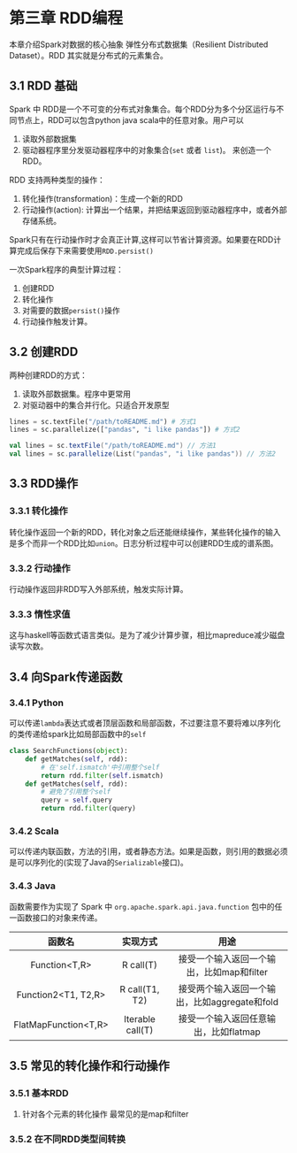 # 第三章 RDD编程

本章介绍Spark对数据的核心抽象 弹性分布式数据集（Resilient Distributed Dataset）。RDD 其实就是分布式的元素集合。

## 3.1 RDD 基础
Spark 中 RDD是一个不可变的分布式对象集合。每个RDD分为多个分区运行与不同节点上，RDD可以包含python java scala中的任意对象。用户可以
1. 读取外部数据集
2. 驱动器程序里分发驱动器程序中的对象集合(`set` 或者 `list`)。
来创造一个RDD。

RDD 支持两种类型的操作：
1. 转化操作(transformation)：生成一个新的RDD
2. 行动操作(action): 计算出一个结果，并把结果返回到驱动器程序中，或者外部存储系统。

Spark只有在行动操作时才会真正计算,这样可以节省计算资源。如果要在RDD计算完成后保存下来需要使用`RDD.persist()`

一次Spark程序的典型计算过程：
1. 创建RDD
2. 转化操作
3. 对需要的数据`persist()`操作
4. 行动操作触发计算。

## 3.2 创建RDD

两种创建RDD的方式：
1. 读取外部数据集。程序中更常用
2. 对驱动器中的集合并行化。只适合开发原型

```python
lines = sc.textFile("/path/toREADME.md") # 方式1
lines = sc.parallelize(["pandas", "i like pandas"]) # 方式2
```

```scala
val lines = sc.textFile("/path/toREADME.md") // 方法1 
val lines = sc.parallelize(List("pandas", "i like pandas")) // 方法2
```

## 3.3 RDD操作

### 3.3.1 转化操作
转化操作返回一个新的RDD，转化对象之后还能继续操作，某些转化操作的输入是多个而非一个RDD比如`union`。日志分析过程中可以创建RDD生成的谱系图。
![]()

### 3.3.2 行动操作
行动操作返回非RDD写入外部系统，触发实际计算。

### 3.3.3 惰性求值
这与haskell等函数式语言类似。是为了减少计算步骤，相比mapreduce减少磁盘读写次数。

## 3.4 向Spark传递函数

### 3.4.1 Python
可以传递`lambda`表达式或者顶层函数和局部函数，不过要注意不要将难以序列化的类传递给spark比如局部函数中的`self`
```python
class SearchFunctions(object):
    def getMatches(self, rdd):
        # 在'self.ismatch'中引用整个self
        return rdd.filter(self.ismatch)
    def getMatches(self, rdd):
        # 避免了引用整个self
        query = self.query
        return rdd.filter(query)
```

### 3.4.2 Scala
可以传递内联函数，方法的引用，或者静态方法。如果是函数，则引用的数据必须是可以序列化的(实现了Java的`Serializable`接口)。

### 3.4.3 Java 
函数需要作为实现了 Spark 中 `org.apache.spark.api.java.function` 包中的任一函数接口的对象来传递。

| 函数名 |  实现方式 | 用途 |
|:--:|:--:|:---:|
| Function<T,R> |R call(T) | 接受一个输入返回一个输出，比如map和filter |
| Function2<T1, T2,R> |R call(T1, T2) | 接受两个输入返回一个输出，比如aggregate和fold |
| FlatMapFunction<T,R> | Iterable<R> call(T) | 接受一个输入返回任意输出，比如flatmap |

## 3.5 常见的转化操作和行动操作
### 3.5.1 基本RDD
1. 针对各个元素的转化操作
最常见的是map和filter

### 3.5.2 在不同RDD类型间转换

